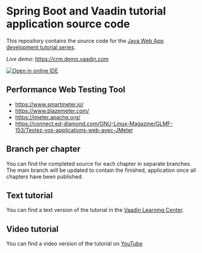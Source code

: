 # Spring Boot and Vaadin tutorial application source code

This repository contains the source code for the [Java Web App development tutorial series](https://bit.ly/2W6c8CO).

*Live demo:* https://crm.demo.vaadin.com

[![Open in online IDE ](https://img.shields.io/badge/Gitpod-Ready--to--Code-blue?logo=gitpod)](https://gitpod.io/#https://github.com/vaadin-learning-center/crm-tutorial) 

## Performance Web Testing Tool
- https://www.smartmeter.io/
- https://www.blazemeter.com/
- https://jmeter.apache.org/
- https://connect.ed-diamond.com/GNU-Linux-Magazine/GLMF-153/Testez-vos-applications-web-avec-JMeter

## Branch per chapter
You can find the completed source for each chapter in separate branches. 
The main branch will be updated to contain the finished, application once all chapters have been published. 


## Text tutorial
You can find a text version of the tutorial in the [Vaadin Learning Center](https://vaad.in/37pHRmY).

## Video tutorial
You can find a video version of the tutorial on [YouTube](https://www.youtube.com/playlist?list=PLcRrh9hGNallPtT2VbUAsrWqvkQ-XE22h)
